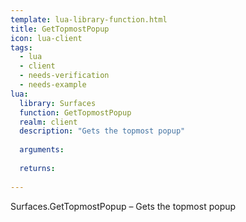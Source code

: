 ```yaml
---
template: lua-library-function.html
title: GetTopmostPopup
icon: lua-client
tags:
  - lua
  - client
  - needs-verification
  - needs-example
lua:
  library: Surfaces
  function: GetTopmostPopup
  realm: client
  description: "Gets the topmost popup"
  
  arguments:
  
  returns:
    
---
```


<div class="lua__search__keywords">
Surfaces.GetTopmostPopup &#x2013; Gets the topmost popup
</div>
